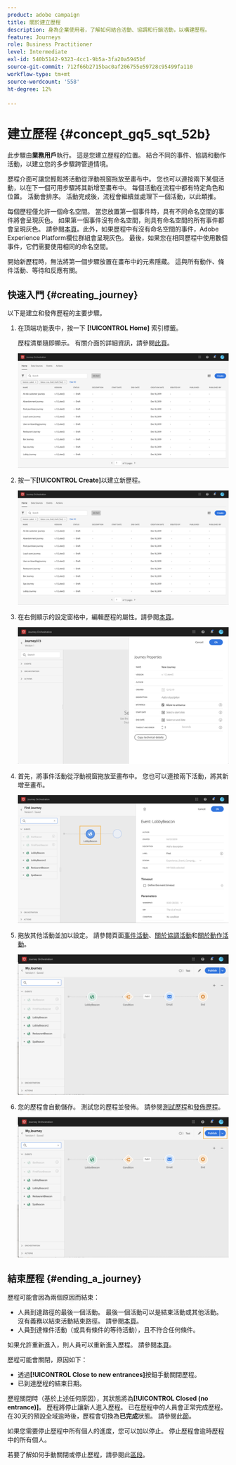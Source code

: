 ```yaml
---
product: adobe campaign
title: 關於建立歷程
description: 身為企業使用者，了解如何結合活動、協調和行銷活動，以構建歷程。
feature: Journeys
role: Business Practitioner
level: Intermediate
exl-id: 540b5142-9323-4cc1-9b5a-3fa20a5945bf
source-git-commit: 712f66b2715bac0af206755e59728c95499fa110
workflow-type: tm+mt
source-wordcount: '558'
ht-degree: 12%

---
```


# 建立歷程 {#concept_gq5_sqt_52b}

此步驟由&#x200B;**業務用戶**&#x200B;執行。 這是您建立歷程的位置。 結合不同的事件、協調和動作活動，以建立您的多步驟跨管道情境。

歷程介面可讓您輕鬆將活動從浮動視窗拖放至畫布中。 您也可以連按兩下某個活動，以在下一個可用步驟將其新增至畫布中。 每個活動在流程中都有特定角色和位置。 活動會排序。 活動完成後，流程會繼續並處理下一個活動，以此類推。

每個歷程僅允許一個命名空間。 當您放置第一個事件時，具有不同命名空間的事件將會呈現灰色。 如果第一個事件沒有命名空間，則具有命名空間的所有事件都會呈現灰色。 請參閱[本頁](../event/selecting-the-namespace.md)。此外，如果歷程中有沒有命名空間的事件，Adobe Experience Platform欄位群組會呈現灰色。 最後，如果您在相同歷程中使用數個事件，它們需要使用相同的命名空間。

開始新歷程時，無法將第一個步驟放置在畫布中的元素隱藏。 這與所有動作、條件活動、等待和反應有關。

## 快速入門 {#creating_journey}

以下是建立和發佈歷程的主要步驟。

1. 在頂端功能表中，按一下 **[!UICONTROL Home]** 索引標籤。

   歷程清單隨即顯示。 有關介面的詳細資訊，請參閱[此頁](../building-journeys/using-the-journey-designer.md)。

   ![](../assets/journey30.png)

1. 按一下&#x200B;**[!UICONTROL Create]**&#x200B;以建立新歷程。

   ![](../assets/journey31.png)

1. 在右側顯示的設定窗格中，編輯歷程的屬性。請參閱[本頁](../building-journeys/changing-properties.md)。

   ![](../assets/journey32.png)

1. 首先，將事件活動從浮動視窗拖放至畫布中。 您也可以連按兩下活動，將其新增至畫布。

   ![](../assets/journey33.png)

1. 拖放其他活動並加以設定。 請參閱頁面[事件活動](../building-journeys/event-activities.md)、[關於協調活動](../building-journeys/about-orchestration-activities.md)和[關於動作活動](../building-journeys/about-action-activities.md)。

   ![](../assets/journey34.png)

1. 您的歷程會自動儲存。 測試您的歷程並發佈。 請參閱[測試歷程](../building-journeys/testing-the-journey.md)和[發佈歷程](../building-journeys/publishing-the-journey.md)。

   ![](../assets/journey36.png)

## 結束歷程 {#ending_a_journey}

歷程可能會因為兩個原因而結束：

* 人員到達路徑的最後一個活動。 最後一個活動可以是結束活動或其他活動。 沒有義務以結束活動結束路徑。 請參閱[本頁](../building-journeys/end-activity.md)。
* 人員到達條件活動（或具有條件的等待活動），且不符合任何條件。

如果允許重新進入，則人員可以重新進入歷程。 請參閱[本頁](../building-journeys/changing-properties.md)。

歷程可能會關閉，原因如下：

* 透過&#x200B;**[!UICONTROL Close to new entrances]**&#x200B;按鈕手動關閉歷程。
* 已到達歷程的結束日期。

歷程關閉時（基於上述任何原因），其狀態將為&#x200B;**[!UICONTROL Closed (no entrance)]**。 歷程將停止讓新人進入歷程。 已在歷程中的人員會正常完成歷程。 在30天的預設全域逾時後，歷程會切換為&#x200B;**已完成**&#x200B;狀態。 請參閱此[節](../building-journeys/changing-properties.md#entrance)。

如果您需要停止歷程中所有個人的進度，您可以加以停止。 停止歷程會逾時歷程中的所有個人。

若要了解如何手動關閉或停止歷程，請參閱此[區段](../building-journeys/terminating-a-journey.md)。
